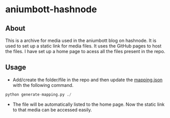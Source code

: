 # aniumbott-hashnode

## About
This is a archive for media used in the aniumbott blog on hashnode. It is used to set up a static link for media files. It uses the GitHub pages to host the files. I have set up a home page to acess all the files present in the repo.

## Usage
- Add/create the folder/file in the repo and then update the [mapping.json](mapping.json) with the following command.

```python
python generate-mapping.py ./ 
```
- The file will be automatically listed to the home page. Now the static link to that media can be accessed easily.
